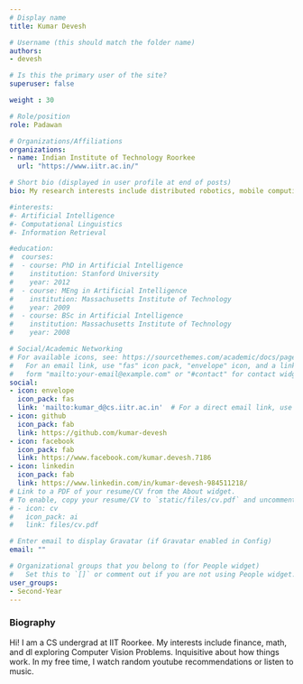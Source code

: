 ```yaml
---
# Display name
title: Kumar Devesh

# Username (this should match the folder name)
authors:
- devesh

# Is this the primary user of the site?
superuser: false

weight : 30

# Role/position
role: Padawan

# Organizations/Affiliations
organizations:
- name: Indian Institute of Technology Roorkee
  url: "https://www.iitr.ac.in/"

# Short bio (displayed in user profile at end of posts)
bio: My research interests include distributed robotics, mobile computing and programmable matter.

#interests:
#- Artificial Intelligence
#- Computational Linguistics
#- Information Retrieval

#education:
#  courses:
#  - course: PhD in Artificial Intelligence
#    institution: Stanford University
#    year: 2012
#  - course: MEng in Artificial Intelligence
#    institution: Massachusetts Institute of Technology
#    year: 2009
#  - course: BSc in Artificial Intelligence
#    institution: Massachusetts Institute of Technology
#    year: 2008

# Social/Academic Networking
# For available icons, see: https://sourcethemes.com/academic/docs/page-builder/#icons
#   For an email link, use "fas" icon pack, "envelope" icon, and a link in the
#   form "mailto:your-email@example.com" or "#contact" for contact widget.
social:
- icon: envelope
  icon_pack: fas
  link: 'mailto:kumar_d@cs.iitr.ac.in'  # For a direct email link, use "mailto:test@example.org".
- icon: github
  icon_pack: fab
  link: https://github.com/kumar-devesh
- icon: facebook
  icon_pack: fab
  link: https://www.facebook.com/kumar.devesh.7186
- icon: linkedin
  icon_pack: fab
  link: https://www.linkedin.com/in/kumar-devesh-984511218/
# Link to a PDF of your resume/CV from the About widget.
# To enable, copy your resume/CV to `static/files/cv.pdf` and uncomment the lines below.
# - icon: cv
#   icon_pack: ai
#   link: files/cv.pdf

# Enter email to display Gravatar (if Gravatar enabled in Config)
email: ""

# Organizational groups that you belong to (for People widget)
#   Set this to `[]` or comment out if you are not using People widget.
user_groups:
- Second-Year
---
```


### Biography

Hi! I am a CS undergrad at IIT Roorkee. My interests include finance, math, and dl exploring Computer Vision Problems. Inquisitive about how things work. In my free time, I watch random youtube recommendations or listen to music.

